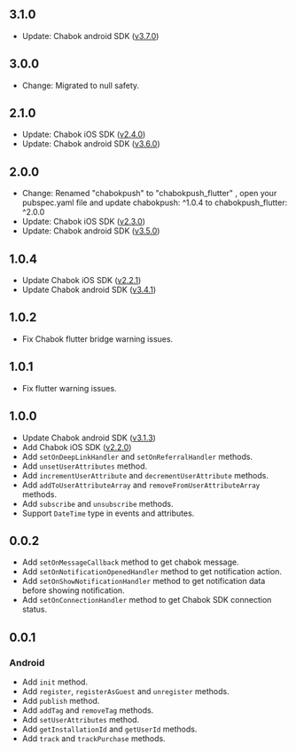 ## 3.1.0
- Update: Chabok android SDK ([v3.7.0](https://github.com/chabok-io/chabok-client-android/releases/tag/v3.7.1))

## 3.0.0
- Change: Migrated to null safety.

## 2.1.0
- Update: Chabok iOS SDK ([v2.4.0](https://github.com/chabok-io/chabok-client-ios/releases/tag/v2.4.0))
- Update: Chabok android SDK ([v3.6.0](https://github.com/chabok-io/chabok-client-android/releases/tag/v3.6.0))

## 2.0.0
- Change: Renamed "chabokpush" to "chabokpush_flutter" , open your pubspec.yaml file and update chabokpush: ^1.0.4 to chabokpush_flutter: ^2.0.0
- Update: Chabok iOS SDK ([v2.3.0](https://github.com/chabok-io/chabok-client-ios/releases/tag/v2.3.0))
- Update: Chabok android SDK ([v3.5.0](https://github.com/chabok-io/chabok-client-android/releases/tag/v3.5.0))

## 1.0.4
- Update Chabok iOS SDK ([v2.2.1](https://github.com/chabok-io/chabok-client-ios/releases/tag/v2.2.1))
- Update Chabok android SDK ([v3.4.1](https://github.com/chabok-io/chabok-client-android/releases/tag/v3.4.1))

## 1.0.2
- Fix Chabok flutter bridge warning issues.

## 1.0.1
- Fix flutter warning issues.

## 1.0.0
- Update Chabok android SDK ([v3.1.3](https://github.com/chabok-io/chabok-client-android/releases/tag/v3.1.3))
- Add Chabok iOS SDK ([v2.2.0](https://github.com/chabok-io/chabok-client-ios/releases/tag/v2.2.0))
- Add `setOnDeepLinkHandler` and `setOnReferralHandler` methods.
- Add `unsetUserAttributes` method.
- Add `incrementUserAttribute` and `decrementUserAttribute` methods.
- Add `addToUserAttributeArray` and `removeFromUserAttributeArray` methods.
- Add `subscribe` and `unsubscribe` methods.
- Support `DateTime` type in events and attributes.

## 0.0.2
- Add `setOnMessageCallback` method to get chabok message.
- Add `setOnNotificationOpenedHandler` method to get notification action.
- Add `setOnShowNotificationHandler` method to get notification data before showing notification. 
- Add `setOnConnectionHandler` method to get Chabok SDK connection status.

## 0.0.1

### Android

- Add `init` method. 
- Add `register`, `registerAsGuest` and `unregister` methods.
- Add `publish` method.
- Add `addTag` and `removeTag` methods.
- Add `setUserAttributes` method.
- Add `getInstallationId` and `getUserId` methods.
- Add `track` and `trackPurchase` methods.
